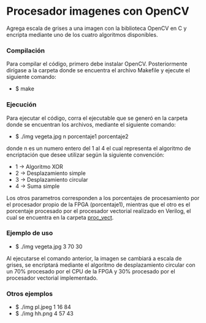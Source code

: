 # Procesador imagenes con OpenCV

Agrega escala de grises a una imagen con la biblioteca OpenCV en C y encripta mediante uno de los cuatro algoritmos disponibles. 

### Compilación
Para compilar el código, primero debe instalar OpenCV. Posteriormente dirígase a la carpeta donde se encuentra el archivo Makefile y ejecute el siguiente comando: 
* $ make

### Ejecución
Para ejecutar el código, corra el ejecutable que se generó en la carpeta donde se encuentran los archivos, mediante el siguiente comando: 
* $ ./img vegeta.jpg n porcentaje1 porcentaje2


donde n es un numero entero del 1 al 4 el cual representa el algoritmo de encriptación que desee utilizar según la siguiente convención:
* 1 -> Algoritmo XOR 
* 2 -> Desplazamiento simple
* 3 -> Desplazamiento circular
* 4 -> Suma simple

Los otros parametros corresponden a los porcentajes de procesamiento por el procesador propio de la FPGA (porcentaje1), mientras que el otro es el porcentaje procesado por el procesador vectorial realizado en Verilog, el cual se encuentra en la carpeta [proc_vect](https://github.com/FabAstorga06/CE-4302_ACII/tree/master/Proyectos/Proyecto%201:%20Procesador%20Vectorial/proc_vect). 

### Ejemplo de uso 
* $ ./img vegeta.jpg 3 70 30

Al ejecutarse el comando anterior, la imagen se cambiará a escala de grises, se encriptará mediante el algoritmo de desplazamiento circular con un 70% procesado por el CPU de la FPGA y 30% procesado por el procesador vectorial implementado.

### Otros ejemplos 

* $ ./img pl.jpeg 1 16 84
* $ ./img hh.png 4 57 43